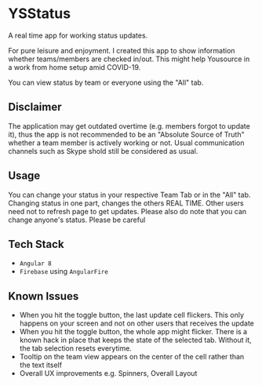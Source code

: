 # YSStatus
A real time app for working status updates.

For pure leisure and enjoyment. I created this app to show information whether teams/members are checked in/out. This might help Yousource in a work from home setup amid COVID-19.

You can view status by team or everyone using the "All" tab.

## Disclaimer
The application may get outdated overtime (e.g. members forgot to update it), thus the app is not recommended to be an "Absolute Source of Truth" whether a team member is actively working or not. Usual communication channels such as Skype shold still be considered as usual.

## Usage
You can change your status in your respective Team Tab or in the "All" tab. Changing status in one part, changes the others REAL TIME. Other users need not to refresh page to get updates. Please also do note that you can change anyone's  status. Please be careful

## Tech Stack
 - `Angular 8`
 - `Firebase` using `AngularFire`

## Known Issues
 - When you hit the toggle button, the last update cell flickers. This only happens on your screen and not on other users that receives the update
 - When you hit the toggle button, the whole app might flicker. There is a known hack in place that keeps the state of the selected tab. Without it, the tab selection resets everytime.
 - Tooltip on the team view appears on the center of the cell rather than the text itself
 - Overall UX improvements e.g. Spinners, Overall Layout

